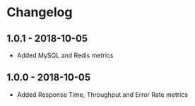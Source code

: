 # Changelog

## 1.0.1 - 2018-10-05
- Added MySQL and Redis metrics

## 1.0.0 - 2018-10-05
- Added Response Time, Throughput and Error Rate metrics
